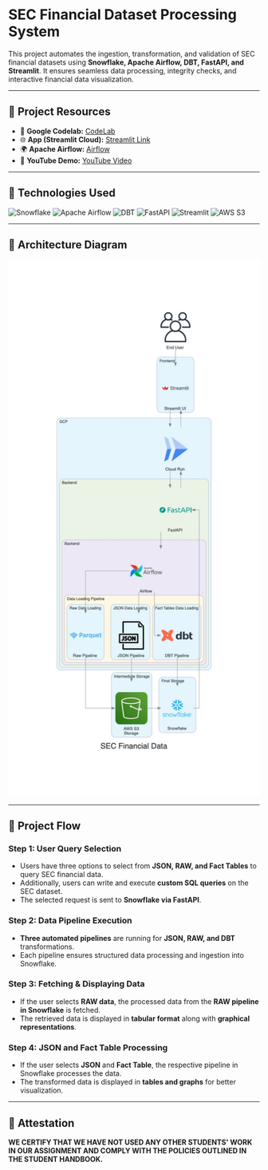 # **SEC Financial Dataset Processing System**
This project automates the ingestion, transformation, and validation of SEC financial datasets using **Snowflake, Apache Airflow, DBT, FastAPI, and Streamlit**. It ensures seamless data processing, integrity checks, and interactive financial data visualization.

---
## **📌 Project Resources**
- 📘 **Google Codelab:** [CodeLab](https://codelabs-preview.appspot.com/?file_id=1mBO6xQxSLutdNoxKHmQyAxqUgg8YdiZU9MckpMwRXxM#6)
- 🌐 **App (Streamlit Cloud):** [Streamlit Link](https://dynaledger-ixvkclqgn7gofx9bzf6erk.streamlit.app/)
- 🌍 **Apache Airflow:** [Airflow](http://34.145.156.207:8080)
- 🎥 **YouTube Demo:** [YouTube Video](https://youtu.be/7x4iwCADyJA)

---

## **📌 Technologies Used**
![Snowflake](https://img.shields.io/badge/-Snowflake-56CCF2?style=for-the-badge&logo=snowflake&logoColor=white)
![Apache Airflow](https://img.shields.io/badge/-Apache_Airflow-017CEE?style=for-the-badge&logo=apache-airflow&logoColor=white)
![DBT](https://img.shields.io/badge/-DBT-FE6829?style=for-the-badge&logo=dbt&logoColor=white)
![FastAPI](https://img.shields.io/badge/-FastAPI-009688?style=for-the-badge&logo=fastapi&logoColor=white)
![Streamlit](https://img.shields.io/badge/-Streamlit-FF4B4B?style=for-the-badge&logo=streamlit&logoColor=white)
![AWS S3](https://img.shields.io/badge/-AWS_S3-569A31?style=for-the-badge&logo=amazon-s3&logoColor=white)

---

## **📌 Architecture Diagram**
<p align="center">
  <img src="https://github.com/Damg7245-BigDataIntelligence/DynaLedger/blob/main/architecture-diagram/architecture_diagram.jpg" 
       alt="Architecture Diagram" width="600">
</p>

---

## **📌 Project Flow**

### **Step 1: User Query Selection**
- Users have three options to select from **JSON, RAW, and Fact Tables** to query SEC financial data.
- Additionally, users can write and execute **custom SQL queries** on the SEC dataset.
- The selected request is sent to **Snowflake via FastAPI**.

### **Step 2: Data Pipeline Execution**
- **Three automated pipelines** are running for **JSON, RAW, and DBT** transformations.
- Each pipeline ensures structured data processing and ingestion into Snowflake.

### **Step 3: Fetching & Displaying Data**
- If the user selects **RAW data**, the processed data from the **RAW pipeline in Snowflake** is fetched.
- The retrieved data is displayed in **tabular format** along with **graphical representations**.

### **Step 4: JSON and Fact Table Processing**
- If the user selects **JSON** and **Fact Table**, the respective pipeline in Snowflake processes the data.
- The transformed data is displayed in **tables and graphs** for better visualization.

---

## **📌 Attestation**
**WE CERTIFY THAT WE HAVE NOT USED ANY OTHER STUDENTS' WORK IN OUR ASSIGNMENT AND COMPLY WITH THE POLICIES OUTLINED IN THE STUDENT HANDBOOK.**

